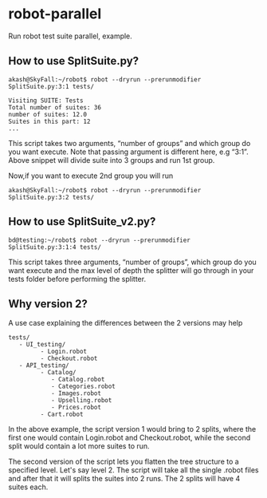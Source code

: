 # robot-parallel
Run robot test suite parallel, example.

How to use SplitSuite.py?
---

```
akash@SkyFall:~/robot$ robot --dryrun --prerunmodifier SplitSuite.py:3:1 tests/

Visiting SUITE: Tests
Total number of suites: 36
number of suites: 12.0
Suites in this part: 12
...
```
This script takes two arguments, “number of groups” and which group do you want execute. 
Note that passing argument is different here, e.g “3:1”. 
Above snippet will divide suite into 3 groups and run 1st group.

Now,if you want to execute 2nd group you will run

```
akash@SkyFall:~/robot$ robot --dryrun --prerunmodifier SplitSuite.py:3:2 tests/
```

How to use SplitSuite_v2.py?
---

```
bd@testing:~/robot$ robot --dryrun --prerunmodifier SplitSuite.py:3:1:4 tests/
```
This script takes three arguments, “number of groups”, which group do you want execute and the max level of depth the splitter will go through in your tests folder before performing the splitter.

Why version 2?
---
A use case explaining the differences between the 2 versions may help
```
tests/
   - UI_testing/
         - Login.robot
         - Checkout.robot
   - API_testing/
         - Catalog/
            - Catalog.robot
            - Categories.robot
            - Images.robot
            - Upselling.robot
            - Prices.robot
         - Cart.robot
```
In the above example, the script version 1 would bring to 2 splits, where the first one would contain Login.robot and Checkout.robot, while the second split would contain a lot more suites to run.

The second version of the script lets you flatten the tree structure to a specified level. Let's say level 2. The script will take all the single .robot files and after that it will splits the suites into 2 runs. 
The 2 splits will have 4 suites each.
